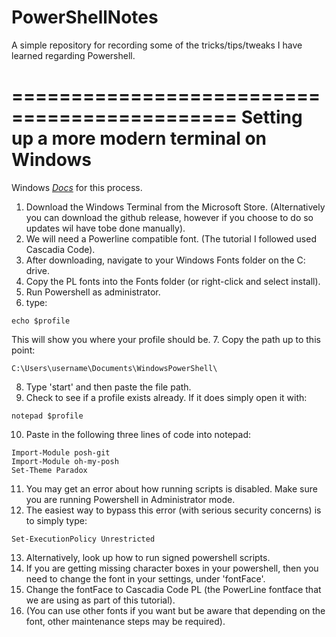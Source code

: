 # PowerShellNotes
A simple repository for recording some of the tricks/tips/tweaks I have learned regarding Powershell.

=============================================
Setting up a more modern terminal on Windows
=============================================

Windows *[Docs](https://docs.microsoft.com/en-us/windows/terminal/tutorials/powerline-setup)* for this process. 

1. Download the Windows Terminal from the Microsoft Store. (Alternatively you can download the github release, however if you choose to do so updates wil have tobe done manually).
2. We will need a Powerline compatible font. (The tutorial I followed used Cascadia Code).
3. After downloading, navigate to your Windows Fonts folder on the C: drive.
4. Copy the PL fonts into the Fonts folder (or right-click and select install).
5. Run Powershell as administrator.
6. type:
```
echo $profile
```
This will show you where your profile should be.
7. Copy the path up to this point:
```
C:\Users\username\Documents\WindowsPowerShell\
```
8. Type 'start' and then paste the file path.
9. Check to see if a profile exists already. If it does simply open it with:
```
notepad $profile
```
10. Paste in the following three lines of code into notepad:
```
Import-Module posh-git
Import-Module oh-my-posh
Set-Theme Paradox
```
11. You may get an error about how running scripts is disabled. Make sure you are running Powershell in Administrator mode.
12. The easiest way to bypass this error (with serious security concerns) is to simply type:
```
Set-ExecutionPolicy Unrestricted
```
13. Alternatively, look up how to run signed powershell scripts.
14. If you are getting missing character boxes in your powershell, then you need to change the font in your settings, under 'fontFace'.
15. Change the fontFace to Cascadia Code PL (the PowerLine fontface that we are using as part of this tutorial).
16. (You can use other fonts if you want but be aware that depending on the font, other maintenance steps may be required).
